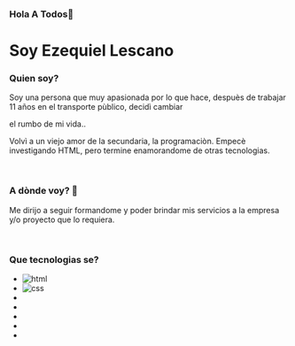 ### Hola  A Todos👋
<h1>Soy Ezequiel Lescano</h1>
<h3> Quien soy?</h3>
<p>Soy una persona que muy apasionada por lo que hace, despuès de trabajar 11 años en el transporte pùblico, decidì cambiar </p>
<p>el rumbo de mi vida..</p>
<p>Volvì a un viejo amor de la secundaria, la programaciòn.
Empecè investigando HTML, pero termine enamorandome de otras tecnologias.
</p>
<br>
<h3>A dònde voy? 🚀</h3>
<p>Me dirijo a seguir formandome y poder brindar mis servicios a la empresa y/o proyecto que lo requiera.</p>
<br>
<h3>Que tecnologias se?</h3>
<ul>
 <li><img src="https://cdn-icons-png.flaticon.com/128/919/919827.png" alt="html"></li>
 <li><img src="https://cdn-icons-png.flaticon.com/128/919/919826.png" alt="css"></li>
 <li><img src="" alt=""></li>
 <li><img src="" alt=""></li>
 <li><img src="" alt=""></li>
 <li><img src="" alt=""></li>
 <li><img src="" alt=""></li>
</ul>
<!-- 
**ezelescano/ezelescano** is a ✨ _special_ ✨ repository because its `README.md` (this file) appears on your GitHub profile.

Here are some ideas to get you started:

- 🔭 I’m currently working on ...
- 🌱 I’m currently learning ...
- 👯 I’m looking to collaborate on ...
- 🤔 I’m looking for help with ...
- 💬 Ask me about ...
- 📫 How to reach me: ...
- 😄 Pronouns: ...
- ⚡ Fun fact: ...

 -->
